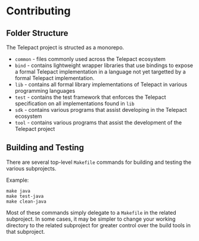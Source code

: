# Contributing

## Folder Structure

The Telepact project is structed as a monorepo.

-   `common` - files commonly used across the Telepact ecosystem
-   `bind` - contains lightweight wrapper libraries that use bindings to expose
    a formal Telepact implementation in a language not yet targetted by a formal
    Telepact implementation.
-   `lib` - contains all formal library implementations of Telepact in various
    programming languages
-   `test` - contains the test framework that enforces the Telepact
    specification on all implementations found in `lib`
-   `sdk` - contains various programs that assist developing in the Telepact
    ecosystem
-   `tool` - contains various programs that assist the development of the
    Telepact project

## Building and Testing

There are several top-level `Makefile` commands for building and testing the
various subprojects.

Example:

```
make java
make test-java
make clean-java
```

Most of these commands simply delegate to a `Makefile` in the related
subproject. In some cases, it may be simpler to change your working directory to
the related subproject for greater control over the build tools in that
subproject.
